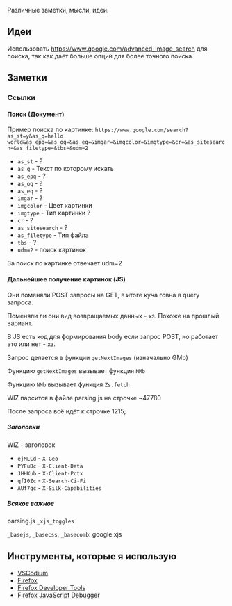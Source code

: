 Различные заметки, мысли, идеи.

## Идеи

Использовать https://www.google.com/advanced_image_search для поиска, так как даёт больше опций для более точного поиска.

## Заметки

### Ссылки

#### Поиск (Документ)

Пример поиска по картинке: `https://www.google.com/search?as_st=y&as_q=hello world&as_epq=&as_oq=&as_eq=&imgar=&imgcolor=&imgtype=&cr=&as_sitesearch=&as_filetype=&tbs=&udm=2`

- `as_st` - ?
- `as_q` - Текст по которому искать
- `as_epq` - ?
- `as_oq` - ?
- `as_eq` - ?
- `imgar` - ?
- `imgcolor` - Цвет картинки
- `imgtype` - Тип картинки ?
- `cr` - ?
- `as_sitesearch` - ?
- `as_filetype` - Тип файла
- `tbs` - ?
- `udm=2` - поиск картинок

За поиск по картинке отвечает udm=2

#### Дальнейшее получение картинок (JS)

Они поменяли POST запросы на GET, в итоге куча говна в query запроса.

Поменяли ли они вид возвращаемых данных - хз. Похоже на прошлый вариант.

В JS есть код для формирования body если запрос POST, но работает это или нет - хз.

Запрос делается в функции `getNextImages` (изначально GMb)

Функцию `getNextImages` вызывает функция `NMb`

Функцию `NMb` вызывает функция `Zs.fetch`

WIZ парсится в файле parsing.js на строчке ~47780

После запроса всё идёт к строчке 1215;

##### Заголовки

WIZ - заголовок

- `ejMLCd` - `X-Geo`
- `PYFuDc` - `X-Client-Data`
- `JHHKub` - `X-Client-Pctx`
- `qfI0Zc` - `X-Search-Ci-Fi`
- `AUf7qc` - `X-Silk-Capabilities`

##### Всякое важное

parsing.js `_xjs_toggles`

`_basejs`, `_basecss`, `_basecomb`: google.xjs

## Инструменты, которые я использую

- [VSCodium](https://vscodium.com/)
- [Firefox](https://www.mozilla.org/ru/firefox/new/)
- [Firefox Developer Tools](https://firefox-source-docs.mozilla.org/devtools-user/)
- [Firefox JavaScript Debugger](https://firefox-source-docs.mozilla.org/devtools-user/debugger/)
